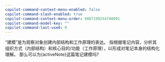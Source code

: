 ```yaml
---
copilot-command-context-menu-enabled: false
copilot-command-slash-enabled: true
copilot-command-context-menu-order: 9007199254740991
copilot-command-model-key: ""
copilot-command-last-used: 0
---
```

“建模”是为观察对象创建内部结构和工作原理的表达。
指根据笔记内容，分析其组织方式（内部结构）和核心目的/功能（工作原理），以形成对笔记本身的结构化理解。
那么可以为{activeNote}这篇笔记建模吗?